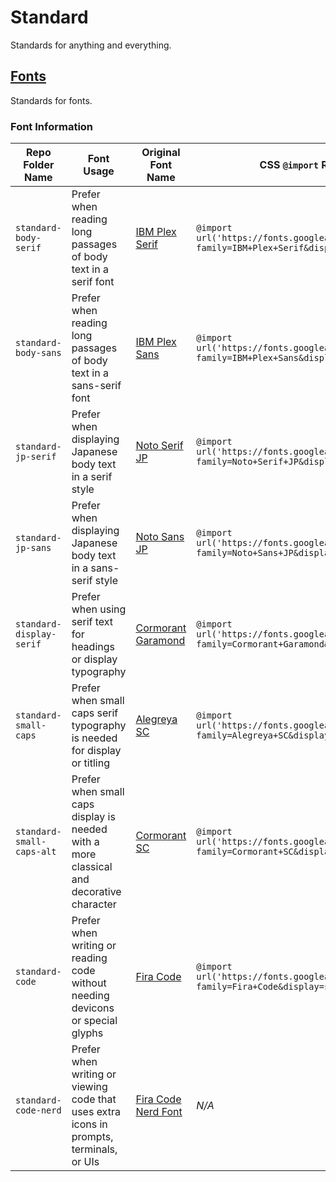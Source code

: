# Standard

Standards for anything and everything.

## [Fonts](https://github.com/skalixur/standard/tree/fonts)

Standards for fonts.

### Font Information


| Repo Folder Name          | Font Usage                                                                                     | Original Font Name                                                           | CSS `@import` Rule                                                                                                              |
|------------------------   |----------------------------------------------------------------------------------------------- |------------------------------------------------------------------            |---------------------------------------------------------------------------------------------------------------------------------|
| `standard-body-serif`     | Prefer when reading long passages of body text in a serif font                                 | [IBM Plex Serif](https://fonts.google.com/specimen/IBM+Plex+Serif)           | `@import url('https://fonts.googleapis.com/css2?family=IBM+Plex+Serif&display=swap');`                                          |
| `standard-body-sans`      | Prefer when reading long passages of body text in a sans-serif font                            | [IBM Plex Sans](https://fonts.google.com/specimen/IBM+Plex+Sans)             | `@import url('https://fonts.googleapis.com/css2?family=IBM+Plex+Sans&display=swap');`                                           |
| `standard-jp-serif`       | Prefer when displaying Japanese body text in a serif style                                     | [Noto Serif JP](https://fonts.google.com/noto/specimen/Noto+Serif+JP)        | `@import url('https://fonts.googleapis.com/css2?family=Noto+Serif+JP&display=swap');`                                           |
| `standard-jp-sans`        | Prefer when displaying Japanese body text in a sans-serif style                                | [Noto Sans JP](https://fonts.google.com/noto/specimen/Noto+Sans+JP)          | `@import url('https://fonts.googleapis.com/css2?family=Noto+Sans+JP&display=swap');`                                            |
| `standard-display-serif`  | Prefer when using serif text for headings or display typography                                | [Cormorant Garamond](https://fonts.google.com/specimen/Cormorant+Garamond)   | `@import url('https://fonts.googleapis.com/css2?family=Cormorant+Garamond&display=swap');`                                      |
| `standard-small-caps`     | Prefer when small caps serif typography is needed for display or titling                       | [Alegreya SC](https://fonts.google.com/specimen/Alegreya+SC)                 | `@import url('https://fonts.googleapis.com/css2?family=Alegreya+SC&display=swap');`                                             |
| `standard-small-caps-alt` | Prefer when small caps display is needed with a more classical and decorative character        | [Cormorant SC](https://fonts.google.com/specimen/Cormorant+SC)               | `@import url('https://fonts.googleapis.com/css2?family=Cormorant+SC&display=swap');`                                            |
| `standard-code`           | Prefer when writing or reading code without needing devicons or special glyphs                 | [Fira Code](https://fonts.google.com/specimen/Fira+Code)                     | `@import url('https://fonts.googleapis.com/css2?family=Fira+Code&display=swap');`                                               |
| `standard-code-nerd`      | Prefer when writing or viewing code that uses extra icons in prompts, terminals, or UIs        | [Fira Code Nerd Font](https://www.nerdfonts.com/font-downloads)              | *N/A*                                                                                                                           |


